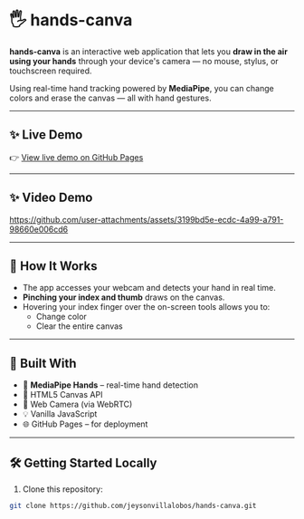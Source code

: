 # 🖐️ hands-canva

**hands-canva** is an interactive web application that lets you **draw in the air using your hands** through your device's camera — no mouse, stylus, or touchscreen required.

Using real-time hand tracking powered by **MediaPipe**, you can change colors and erase the canvas — all with hand gestures.

---

## ✨ Live Demo

👉 [View live demo on GitHub Pages](https://jeysonvillalobos.github.io/hands-canva/)

---

## ✨ Video Demo


https://github.com/user-attachments/assets/3199bd5e-ecdc-4a99-a791-98660e006cd6


---

## 📸 How It Works

- The app accesses your webcam and detects your hand in real time.
- **Pinching your index and thumb** draws on the canvas.
- Hovering your index finger over the on-screen tools allows you to:
  - Change color
  - Clear the entire canvas

---

## 🧠 Built With

- 🧠 **MediaPipe Hands** – real-time hand detection
- 🎨 HTML5 Canvas API
- 🎥 Web Camera (via WebRTC)
- 💡 Vanilla JavaScript
- 🌐 GitHub Pages – for deployment

---

## 🛠️ Getting Started Locally

1. Clone this repository:

```bash
git clone https://github.com/jeysonvillalobos/hands-canva.git
